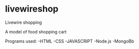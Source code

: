 # livewireshop
Livewire shopping


A model of food shopping cart


Programs used:
-HTML
-CSS
-JAVASCRIPT
-Node.js
-MongoBb
